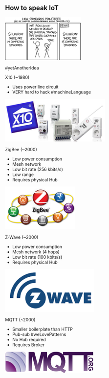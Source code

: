 ## How to speak IoT

<img src="public/standards.png" style="height:10em"/>

<span class="hashtag">\#yetAnotherIdea</span>


X10 (~1980)
- Uses power line circuit
- VERY hard to hack <span class="hashtag">\#machineLanguage</span>
<img src="public/x101.jpg" style="height:10em"/>


ZigBee (~2000)
- Low power consumption
- Mesh network
- Low bit rate (256 kbits/s)
- Low range
- Requires physical Hub

<img src="public/zigbee.jpg" style="height:10em"/>


Z-Wave (~2000)
- Low power consumption
- Mesh network (4 hops)
- Low bit rate (100 kbits/s)
- Requires physical Hub

<img src="public/zwave.png" style="height:10em"/>


MQTT (~2000)
- Smaller boilerplate than HTTP
- Pub-sub <span class="hashtag">\#weLovePatterns</span>
- No Hub required
- Requires Broker

<img src="public/mqtt.jpg" style="height:5em"/>
